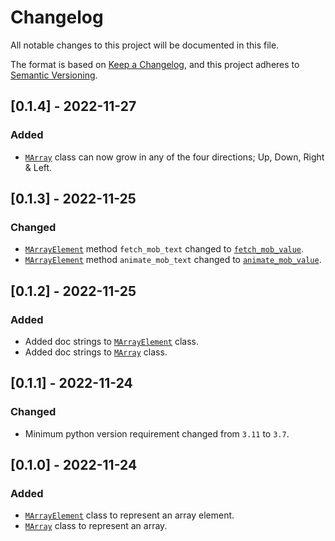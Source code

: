 # Changelog

All notable changes to this project will be documented in this file.

The format is based on [Keep a Changelog](https://keepachangelog.com/en/1.0.0/),
and this project adheres to [Semantic Versioning](https://semver.org/spec/v2.0.0.html).

## [0.1.4] - 2022-11-27

### Added

- [`MArray`](https://github.com/drageelr/manim-data-structures/blob/1854335f2311c3157f19e6d328165013fc64cbf6/src/manim_data_structures/array.py#L243) class can now grow in any of the four directions; Up, Down, Right & Left.

## [0.1.3] - 2022-11-25

### Changed

- [`MArrayElement`](https://github.com/drageelr/manim-data-structures/blob/1854335f2311c3157f19e6d328165013fc64cbf6/src/manim_data_structures/array.py#L6) method `fetch_mob_text` changed to [`fetch_mob_value`](https://github.com/drageelr/manim-data-structures/blob/1854335f2311c3157f19e6d328165013fc64cbf6/src/manim_data_structures/array.py#L147).
- [`MArrayElement`](https://github.com/drageelr/manim-data-structures/blob/1854335f2311c3157f19e6d328165013fc64cbf6/src/manim_data_structures/array.py#L6) method `animate_mob_text` changed to [`animate_mob_value`](https://github.com/drageelr/manim-data-structures/blob/1854335f2311c3157f19e6d328165013fc64cbf6/src/manim_data_structures/array.py#L220).

## [0.1.2] - 2022-11-25

### Added

- Added doc strings to [`MArrayElement`](https://github.com/drageelr/manim-data-structures/blob/1854335f2311c3157f19e6d328165013fc64cbf6/src/manim_data_structures/array.py#L6) class.
- Added doc strings to [`MArray`](https://github.com/drageelr/manim-data-structures/blob/1854335f2311c3157f19e6d328165013fc64cbf6/src/manim_data_structures/array.py#L243) class.

## [0.1.1] - 2022-11-24

### Changed

- Minimum python version requirement changed from `3.11` to `3.7`.

## [0.1.0] - 2022-11-24

### Added

- [`MArrayElement`](https://github.com/drageelr/manim-data-structures/blob/1854335f2311c3157f19e6d328165013fc64cbf6/src/manim_data_structures/array.py#L6) class to represent an array element.
- [`MArray`](https://github.com/drageelr/manim-data-structures/blob/1854335f2311c3157f19e6d328165013fc64cbf6/src/manim_data_structures/array.py#L243) class to represent an array.